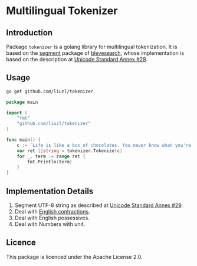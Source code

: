 # Multilingual Tokenizer
## Introduction
Package `tokenizer` is a golang library for multilingual tokenization. It is based on the [segment](https://github.com/liuzl/segment) package of [blevesearch](https://github.com/blevesearch), whose implementation is based on the description at [Unicode Standard Annex #29](http://www.unicode.org/reports/tr29/).
## Usage
```sh
go get github.com/liuzl/tokenizer
```
```go
package main

import (
    "fmt"
    "github.com/liuzl/tokenizer"
)

func main() {
    c := `Life is like a box of chocolates. You never know what you're gonna get.`
    var ret []string = tokenizer.Tokenize(c)
    for _, term := range ret {
        fmt.Println(term)
    }
}
```
## Implementation Details
1. Segment UTF-8 string as described at [Unicode Standard Annex #29](http://www.unicode.org/reports/tr29/).
2. Deal with [English contractions](https://en.wikipedia.org/wiki/Wikipedia:List_of_English_contractions).
3. Deal with English possessives.
4. Deal with Numbers with unit.
## Licence
This package is licenced under the Apache License 2.0.
